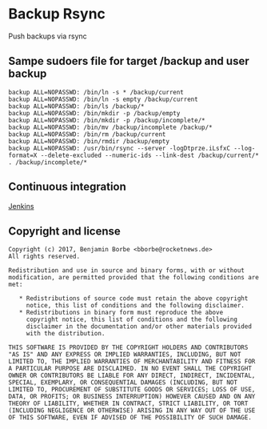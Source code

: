 # Backup Rsync
 
Push backups via rsync

## Sampe sudoers file for target /backup and user backup

```
backup ALL=NOPASSWD: /bin/ln -s * /backup/current
backup ALL=NOPASSWD: /bin/ln -s empty /backup/current
backup ALL=NOPASSWD: /bin/ls /backup/*
backup ALL=NOPASSWD: /bin/mkdir -p /backup/empty
backup ALL=NOPASSWD: /bin/mkdir -p /backup/incomplete/*
backup ALL=NOPASSWD: /bin/mv /backup/incomplete /backup/*
backup ALL=NOPASSWD: /bin/rm /backup/current
backup ALL=NOPASSWD: /bin/rmdir /backup/empty
backup ALL=NOPASSWD: /usr/bin/rsync --server -logDtprze.iLsfxC --log-format=X --delete-excluded --numeric-ids --link-dest /backup/current/* . /backup/incomplete/*
```

## Continuous integration

[Jenkins](https://jenkins.benjamin-borbe.de/job/Go-Backup-Rsync/)

## Copyright and license

    Copyright (c) 2017, Benjamin Borbe <bborbe@rocketnews.de>
    All rights reserved.
    
    Redistribution and use in source and binary forms, with or without
    modification, are permitted provided that the following conditions are
    met:
    
       * Redistributions of source code must retain the above copyright
         notice, this list of conditions and the following disclaimer.
       * Redistributions in binary form must reproduce the above
         copyright notice, this list of conditions and the following
         disclaimer in the documentation and/or other materials provided
         with the distribution.

    THIS SOFTWARE IS PROVIDED BY THE COPYRIGHT HOLDERS AND CONTRIBUTORS
    "AS IS" AND ANY EXPRESS OR IMPLIED WARRANTIES, INCLUDING, BUT NOT
    LIMITED TO, THE IMPLIED WARRANTIES OF MERCHANTABILITY AND FITNESS FOR
    A PARTICULAR PURPOSE ARE DISCLAIMED. IN NO EVENT SHALL THE COPYRIGHT
    OWNER OR CONTRIBUTORS BE LIABLE FOR ANY DIRECT, INDIRECT, INCIDENTAL,
    SPECIAL, EXEMPLARY, OR CONSEQUENTIAL DAMAGES (INCLUDING, BUT NOT
    LIMITED TO, PROCUREMENT OF SUBSTITUTE GOODS OR SERVICES; LOSS OF USE,
    DATA, OR PROFITS; OR BUSINESS INTERRUPTION) HOWEVER CAUSED AND ON ANY
    THEORY OF LIABILITY, WHETHER IN CONTRACT, STRICT LIABILITY, OR TORT
    (INCLUDING NEGLIGENCE OR OTHERWISE) ARISING IN ANY WAY OUT OF THE USE
    OF THIS SOFTWARE, EVEN IF ADVISED OF THE POSSIBILITY OF SUCH DAMAGE.

